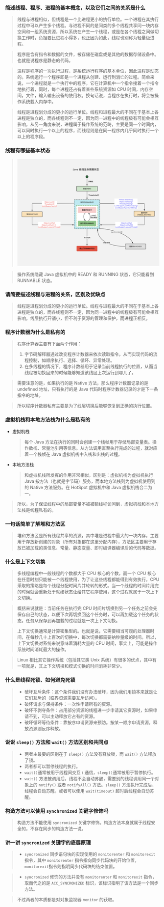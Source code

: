 ### 简述线程、程序、进程的基本概念，以及它们之间的关系是什么

> 线程与进程相似，但线程是一个比进程更小的执行单位。一个进程在其执行过程中可以产生多个线程。与进程不同的是同类的多个线程共享同一块内存空间和一组系统资源，所以系统在产生一个线程，或是在各个线程之间做切换工作时，负担要比进程小得多，也正因为如此，线程也别称为轻量级进程。

> 程序是含有指令和数据的文件，被存储在磁盘或是其他的数据存储设备中。也就是说程序是静态的代码。

> 进程是程序的一次执行过程，是系统运行程序的基本单位，因此进程是动态的。系统运行一个程序即是一个进程从创建、运行到消亡的过程。简单来说，一个进程就是一个执行中的程序，它在计算机中一个指令接着一个指令地执行着，同时，每个进程还占有着某些系统资源如 CPU 时间，内存空间，文件，输入输出设备的使用权。换句话说，当程序在执行时，将会被操作系统载入内存中。

> 线程是进程划分成的更小的运行单位。线程和进程最大的不同在于基本上各进程是独立的，而各线程则不一定，因为同一进程中的线程极有可能会相互影响。从另一角度来说，进程属于操作系统的范畴，主要是同一个时间内，可以同时执行一个以上的程序，而线程则是在同一程序内几乎同时执行一个以上的程序段。

### 线程有哪些基本状态

> ![](img/线程.png)

> 操作系统隐藏 Java 虚拟机中的 READY 和 RUNNING 状态，它只能看到 RUNNABLE 状态。

### 请简要描述线程与进程的关系，区别及优缺点

> 线程是进程划分成的更小的运行单位。线程与进程最大的不同在于基本上各进程是独立的，而各线程则不一定，因为同一进程中的线程极有可能会相互影响。线层执行开销小，但不利于资源的管理和保护，而进程正相反。

### 程序计数器为什么是私有的

> 程序计算器主要有下面两个作用：
>
> 1. 字节码解释器通过改变程序计数器来依次读取指令，从而实现代码的流程控制，如顺序执行、选择、循环、异常处理。
> 2. 在多线程的情况下，程序计数器用于记录当前线程执行的位置，从而当线程被切换回来的时候能够知道该线层上次运行到哪儿了。

> 需要注意的是，如果执行的是 Native 方法，那么程序计数器记录的是 undefined 地址，只有执行的是 Java 代码时程序计数器记录的才是下一条指令的地址。

> 所以程序计数器私有主要是为了线层切换后能够恢复到正确的执行位置。

### 虚拟机栈和本地方法栈为什么是私有的

-   虚拟机栈

    > 每个 Java 方法在执行的同时会创建一个栈帧用于存储局部变量表。操作数栈、常量池引用等信息。从方法调用直至执行完成的过程，就对应着一个栈帧在 Java 虚拟机栈中入栈和出栈的过程。

-   本地方法栈

    > 和虚拟机栈所发挥的作用非常相似，区别是：虚拟机栈为虚拟机执行 Java 按方法（也就是字节码）服务，而本地方法栈则为虚拟机使用到的 Native 方法服务。在 HotSpot 虚拟机中和 Java 虚拟机栈合二为一。

> 所以，为了保证线程中的局部变量不被被额线程访问到，虚拟机栈和本地方法栈是线程私有的。

### 一句话简单了解堆和方法区

> 堆和方法区是所有线程共享的资源，其中堆是进程中最大的一块内存，主要用于存放新创建的对象（所有对象都在这里分配内存），方法区主要用于存放已被加载的类信息、常量、静态变量、即时编译器编译后的代码等数据。

### 什么是上下文切换

> 多线程编程中一般线程的个数都大于 CPU 核心的个数，而一个 CPU 核心在任意时刻只能被一个线程使用，为了让这些线程都能得到有效执行，CPU 采取的策略是每个线程分配时间片并轮转的形式。当一个线程的时间片用完的时候就会重新处于就绪状态让给其它程序使用，这个过程就属于一次上下文切换。

> 概括来说就是：当前任务在执行完 CPU 时间片切换到另一个任务之前会先保存自己的状态，以便下次再切换回这个任务时，可以再加载这个任务的状态。任务从保存到再加载的过程就是一次上下文切换。

> 上下文切换通常是计算密集型的。也就是说，它需要相当可观的处理器时间，在每秒几十上百次的切换中，每次切换都需要纳秒量级的时间。所以，上下文切换对系统来说意味着消耗大量的 CPU 时间，事实上，可能是操作系统时间消耗最大的操作。

> Linux 相比其它操作系统（包括其它类 Unix 系统）有很多的优点，其中有一项就是，其上下文切换和模式切换的时间消耗非常少。

### 什么是线程死锁、如何避免死锁

> -   破坏互斥条件：这个条件我们没有办法破坏，因为我们用锁本来就是让它们互斥的（临界资源需要互斥访问）。
> -   破坏请求与保持条件：一次性申请所有的资源。
> -   破坏不剥夺条件：占用部分资源的线程进一步申请其它资源时，如果申请不到，可以主动释放它占有的资源。
> -   破坏循环等待条件：靠按序申请资源来预防。按某一顺序申请资源，释放资源则反序释放。

### 说说 `sleep()` 方法和 `wait()` 方法区别和共同点

> -   两者主最要的区别在于 `sleep()` 方法没有释放锁，而 `wait()` 方法释放了锁。
> -   两者都可以暂停线程的执行。
> -   `wait()`通常被用于线程间交互 / 通信，`sleep()`通常被用于暂停执行。
> -   `wait()` 方法被调用后，线程不会自动苏醒，需要别的线程调用同一个对象上的 `notify()` 或者 `notifyAll()` 方法。`sleep()` 方法执行完成后，线程会自动苏醒。或者可以使用 `wait(timeout)` 超时后线程会自动苏醒。

### 构造方法可以使用 `synchronized` 关键字修饰吗

> 构造方法不能使用 `syncronized` 关键字修饰。构造方法本身就属于线程安全的，不存在同步的构造方法一说。

### 讲一讲 `syncronized` 关键字的底层原理

> -   `syncronized` 同步语句块的实现使用的 `monitorenter` 和 `monitorexit` 指令，其中 `monitorenter` 指令指向同步代码块的开始位置，`monitorexit`指令则指明同步代码块的结束位置。

> -   `syncronized` 修饰的方法并没有 `monitorenter` 和 `monitorexit` 指令，取而代之的是 `ACC_SYNCRONIZED` 标识，该标识指明了该方法是一个同步方法。

> 不过两者的本质都是对对象监视器 `monitor` 的获取。
